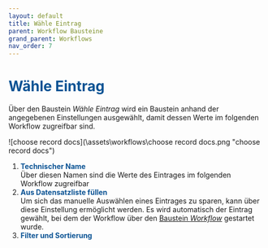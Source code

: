 ```yaml
---
layout: default
title: Wähle Eintrag
parent: Workflow Bausteine
grand_parent: Workflows
nav_order: 7
---
```



# <span style="color:#0b5394">**Wähle Eintrag**</span>

Über den Baustein *Wähle Eintrag* wird ein Baustein anhand der angegebenen Einstellungen ausgewählt, damit dessen Werte im folgenden Workflow zugreifbar sind.

![choose record docs](\assets\workflows\choose record docs.png "choose record docs")
1. <span style="color:#0b5394">**Technischer Name**</span>  
    Über diesen Namen sind die Werte des Eintrages im folgenden Workflow zugreifbar
2. <span style="color:#0b5394">**Aus Datensatzliste füllen**</span>  
    Um sich das manuelle Auswählen eines Eintrages zu sparen, kann über diese Einstellung ermöglicht werden. 
    Es wird automatisch der Eintrag gewählt, bei dem der Workflow über den [Baustein *Workflow*](/docs/record-spec-settings/grand-child-expanded/workflow.html) gestartet wurde.
3. <span style="color:#0b5394">**Filter und Sortierung**</span>  
